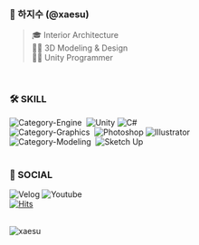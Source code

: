   ### 🐳 하지수 (@xaesu)
> 🎓 Interior Architecture <br> 👩‍🎨 3D Modeling & Design <br> 👩‍💻 Unity Programmer

<br>

  ### 🛠️ SKILL
<!--
![Category-Language](https://img.shields.io/badge/🔤-E8E8E8?style=flat&logo)&nbsp;
![C](https://img.shields.io/badge/_C_-A8B9CC?style=flat-square&logo=c&logoColor=black)
![Cpp](https://img.shields.io/badge/C_Plus_Plus-00599C?style=flat-square&logo=cplusplus&logoColor=white)
![C#](https://img.shields.io/badge/C_Sharp-512BD4?style=flat-square&logo=csharp&logoColor=white) <br>
![Category-Engine](https://img.shields.io/badge/🎮-E8E8E8?style=flat&logo)&nbsp;
![Unity](https://img.shields.io/badge/Unity_Engine-ffffff?style=flat-square&logo=unity&logoColor=black)
![Unreal](https://img.shields.io/badge/Unreal_Engine-444444?style=flat-square&logo=unrealengine&logoColor=white) <br>
![Category-Graphics](https://img.shields.io/badge/🎨-E8E8E8?style=flat&logo)&nbsp;
![Photoshop](https://img.shields.io/badge/Photoshop-31A8FF?style=flat-square&logo=adobephotoshop&logoColor=white)
![Illustrator](https://img.shields.io/badge/Illustrator-FF9A00?style=flat-square&logo=adobeillustrator&logoColor=white)
![Premiorpro](https://img.shields.io/badge/Premiorpro-9999FF?style=flat-square&logo=adobepremierepro&logoColor=white) <br>
![Category-Modeling](https://img.shields.io/badge/🏰-E8E8E8?style=flat&logo)&nbsp;
![Sketch Up](https://img.shields.io/badge/Sketch_Up-005F9E?style=flat-square&logo=sketchup&logoColor=white) <br>
![Category-IDE](https://img.shields.io/badge/💾-E8E8E8?style=flat&logo)&nbsp;
![Visual_Studio](https://img.shields.io/badge/Visual_Studio-5C2D91?style=flat-square&logo=visualstudio&logoColor=white)
![VS Code](https://img.shields.io/badge/VS_Code-007ACC?style=flat-square&logo=visualstudiocode&logoColor=white) <br>
![Category-Tools](https://img.shields.io/badge/🔎-E8E8E8?style=flat&logo)&nbsp;
![Git](https://img.shields.io/badge/Git-F05032?style=flat-square&logo=git&logoColor=white)
![Notion](https://img.shields.io/badge/Notion-333333?style=flat-square&logo=notion&logoColor=white) <br><br>
-->

![Category-Engine](https://img.shields.io/badge/🛠-E8E8E8?style=flat&logo)&nbsp;
![Unity](https://img.shields.io/badge/Unity_Engine-ffffff?style=flat-square&logo=unity&logoColor=black)
![C#](https://img.shields.io/badge/C_Sharp-512BD4?style=flat-square&logo=csharp&logoColor=white) <br>
![Category-Graphics](https://img.shields.io/badge/🎨-E8E8E8?style=flat&logo)&nbsp;
![Photoshop](https://img.shields.io/badge/Photoshop-31A8FF?style=flat-square&logo=adobephotoshop&logoColor=white)
![Illustrator](https://img.shields.io/badge/Illustrator-FF9A00?style=flat-square&logo=adobeillustrator&logoColor=white) <br>
![Category-Modeling](https://img.shields.io/badge/🏰-E8E8E8?style=flat&logo)&nbsp;
![Sketch Up](https://img.shields.io/badge/Sketch_Up-005F9E?style=flat-square&logo=sketchup&logoColor=white) <br><br>

  ### 🩵 SOCIAL
![Velog](https://img.shields.io/badge/velog-20C997?style=flat-square&logo=velog&logoColor=white)
![Youtube](https://img.shields.io/badge/Youtube-FF0000?style=flat-square&logo=youtube&logoColor=white) <br>
[![Hits](https://hits.seeyoufarm.com/api/count/incr/badge.svg?url=https%3A%2F%2Fgithub.com%2Fxaesu&count_bg=%2304CBF8&title_bg=%23EBEBEB&icon=&icon_color=%23E7E7E7&title=VIEW&edge_flat=true)](https://hits.seeyoufarm.com) <br><br>

<img src="https://github-readme-stats.vercel.app/api?username=xaesu&show_icons=true&locale=en" alt="xaesu" /> <br><br>

